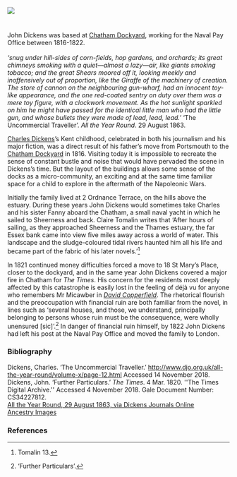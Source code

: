 <a href="https://beta.kent-maps.online"><img src="https://beta.kent-maps.online/juncture/ve-button.png"></a>
<param ve-config title="Dickens and Chatham" author="Professor Carolyn Oulton" layout="vtl" banner="/images/banners/19c.jpg">

<param ve-entity eid="Q729006" aliases="Chatham">
<param ve-entity eid="Q1003196" aliases="Sheerness">

#

John Dickens was based at [Chatham Dockyard](/19c/19c-chatham-dockyard), working for the Naval Pay Office between 1816-1822.   
<br>
_‘snug under hill-sides of corn-fields, hop gardens, and orchards; its great chimneys smoking with a quiet—almost a lazy—air, like giants smoking tobacco; and the great Shears moored off it, looking meekly and inoffensively out of proportion, like the Giraffe of the machinery of creation. The store of cannon on the neighbouring gun-wharf, had an innocent toy-like appearance, and the one red-coated sentry on duty over them was a mere toy figure, with a clockwork movement. As the hot sunlight sparkled on him he might have passed for the identical little man who had the little gun, and whose bullets they were made of lead, lead, lead.’_ ‘The Uncommercial Traveller’. _All the Year Round_. 29 August 1863.
<param ve-image url="https://raw.githubusercontent.com/kent-map/images/main/dickens/Chatham_Dockyard.jpg" label="Chatham Dock Yard, engraved by R.Roffe after a drawing by G.Shepherd, published in W.H.Ireland's The County of Kent, 1832." attribution="Copyright Ancestryimages.com n4335">

[Charles Dickens](/dickens/dickens-biography)’s Kent childhood, celebrated in both his journalism and his major fiction, was a direct result of his father’s move from Portsmouth to the [Chatham Dockyard](/19c/19c-chatham-dockyard) in 1816. Visiting today it is impossible to recreate the sense of constant bustle and noise that would have pervaded the scene in Dickens’s time. But the layout of the buildings allows some sense of the docks as a micro-community, an exciting and at the same time familiar space for a child to explore in the aftermath of the Napoleonic Wars.
<param ve-image url="https://upload.wikimedia.org/wikipedia/commons/d/d7/ChathamMedway.jpg" label="Engraving of Chatham Dockyard from Fort Pitt from Ireland's History of Kent, Vol. 4, 1831. Drawn by G. Sheppard, engraved by R. Roffe." attribution="User Verne Equinox on en.wikipedia, Public domain, via Wikimedia Commons">

Initially the family lived at 2 Ordnance Terrace, on the hills above the estuary. During these years John Dickens would sometimes take Charles and his sister Fanny aboard the Chatham, a small naval yacht in which he sailed to Sheerness and back. Claire Tomalin writes that ‘After hours of sailing, as they approached Sheerness and the Thames estuary, the far Essex bank came into view five miles away across a world of water. This landscape and the sludge-coloured tidal rivers haunted him all his life and became part of the fabric of his later novels.’[^ref1]    
<param ve-image url="https://upload.wikimedia.org/wikipedia/commons/1/14/Joseph_Farington_%281747-1821%29_-_Chatham_Dockyard_-_BHC1782_-_Royal_Museums_Greenwich.jpg" label="Joseph Farington (1747-1821) - Chatham Dockyard - BHC1782 - Royal Museums Greenwich"  attribution="Joseph Farington, Public domain, via Wikimedia Commons">

In 1821 continued money difficulties forced a move to 18 St Mary’s Place, closer to the dockyard, and in the same year John Dickens covered a major fire in Chatham for _The Times_. His concern for the residents most deeply affected by this catastrophe is easily lost in the feeling of déjà vu for anyone who remembers Mr Micawber in [_David Copperfield_](/dickens/david-copperfield-curated-walk). The rhetorical flourish and the preoccupation with financial ruin are both familiar from the novel, in lines such as ‘several houses, and those, we understand, principally belonging to persons whose ruin must be the consequence, were wholly unensured [sic]’.[^ref2] In danger of financial ruin himself, by 1822 John Dickens had left his post at the Naval Pay Office and moved the family to London.
<param ve-image url="https://stor.artstor.org/stor/f04e222b-2912-487e-8194-b1a6e24c51c1" label="Chatham Dockyard">

### Bibliography 

Dickens, Charles. ‘The Uncommercial Traveller.’ http://www.djo.org.uk/all-the-year-round/volume-x/page-12.html Accessed 14 November 2018.   
Dickens, John. ‘Further Particulars.’ _The Times_. 4 Mar. 1820. ''The Times Digital Archive.'' Accessed 4 November 2018. Gale Document Number: CS34227812.   
[All the Year Round, 29 August 1863, via Dickens Journals Online](https://lukemckernan.com/2020/06/08/day-dreams-and-bad-dreams/)   
[Ancestry Images](https://www.ancestryimages.com/proddetail.php?prod=h4335) 

### References

[^ref1]: Tomalin 13.
[^ref2]: ‘Further Particulars’.
